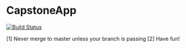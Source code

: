 # CapstoneApp
[![Build Status](https://travis-ci.org/zackhillman/CapstoneApp.svg?branch=master)](https://travis-ci.org/zackhillman/CapstoneApp)

[1] Never merge to master unless your branch is passing
[2] Have fun!
